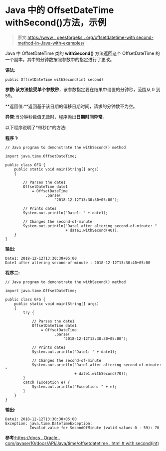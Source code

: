 # Java 中的 OffsetDateTime withSecond()方法，示例

> 原文:[https://www . geesforgeks . org/offsetdatetime-with second-method-in-Java-with-examples/](https://www.geeksforgeeks.org/offsetdatetime-withsecond-method-in-java-with-examples/)

Java 中 OffsetDateTime 类的 **withSecond()** 方法返回这个 OffsetDateTime 的一个副本，其中的分钟数按照参数中的指定进行了更改。

**语法:**

```
public OffsetDateTime withSecond(int second)
```

**参数:**该方法接受单个参数**秒**，该参数指定要在结果中设置的分钟秒，范围从 0 到 59。

**返回值:**返回基于该日期的偏移日期时间，请求的分钟数不为空。

**异常**:当分钟秒数值无效时，程序抛出**日期时间异常**。

以下程序说明了*带秒()*的方法:

**程序 1:**

```
// Java program to demonstrate the withSecond() method

import java.time.OffsetDateTime;

public class GFG {
    public static void main(String[] args)
    {

        // Parses the date1
        OffsetDateTime date1
            = OffsetDateTime
                  .parse(
                      "2018-12-12T13:30:30+05:00");

        // Prints dates
        System.out.println("Date1: " + date1);

        // Changes the second-of-minute
        System.out.println("Date1 after altering second-of-minute: "
                           + date1.withSecond(40));
    }
}
```

**输出:**

```
Date1: 2018-12-12T13:30:30+05:00
Date1 after altering second-of-minute : 2018-12-12T13:30:40+05:00

```

**程序二:**

```
// Java program to demonstrate the withSecond() method

import java.time.OffsetDateTime;

public class GFG {
    public static void main(String[] args)
    {
        try {

            // Parses the date1
            OffsetDateTime date1
                = OffsetDateTime
                      .parse(
                          "2018-12-12T13:30:30+05:00");

            // Prints dates
            System.out.println("Date1: " + date1);

            // Changes the second-of-minute
            System.out.println("Date1 after altering second-of-minute: "
                               + date1.withSecond(70));
        }
        catch (Exception e) {
            System.out.println("Exception: " + e);
        }
    }
}
```

**输出:**

```
Date1: 2018-12-12T13:30:30+05:00
Exception: java.time.DateTimeException:
           Invalid value for SecondOfMinute (valid values 0 - 59): 70

```

**参考**:[https://docs . Oracle . com/javase/10/docs/API/Java/time/offsetdatetime . html # with second(int)](https://docs.oracle.com/javase/10/docs/api/java/time/OffsetDateTime.html#withSecond(int))